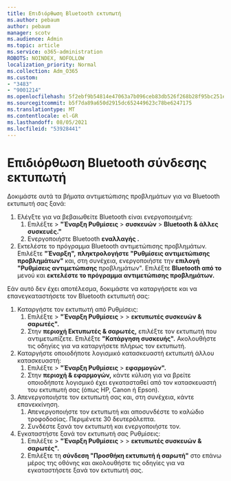 ```yaml
---
title: Επιδιόρθωση Bluetooth εκτυπωτή
ms.author: pebaum
author: pebaum
manager: scotv
ms.audience: Admin
ms.topic: article
ms.service: o365-administration
ROBOTS: NOINDEX, NOFOLLOW
localization_priority: Normal
ms.collection: Adm_O365
ms.custom:
- "3483"
- "9001214"
ms.openlocfilehash: 5f2ebf9b54814e47063a7b096ceb83db526f268b28f95bc251e31ac717fc6620
ms.sourcegitcommit: b5f7da89a650d2915dc652449623c78be6247175
ms.translationtype: MT
ms.contentlocale: el-GR
ms.lasthandoff: 08/05/2021
ms.locfileid: "53928441"
---
```

# <a name="fix-bluetooth-printer-connection-issues"></a>Επιδιόρθωση Bluetooth σύνδεσης εκτυπωτή

Δοκιμάστε αυτά τα βήματα αντιμετώπισης προβλημάτων για να Bluetooth εκτυπωτή σας ξανά:


1. Ελέγξτε για να βεβαιωθείτε Bluetooth είναι ενεργοποιημένη:
    1. Επιλέξτε   >  **"Έναρξη Ρυθμίσεις**  >  **συσκευών**  >  **Bluetooth & άλλες συσκευές."**
    2. Ενεργοποιήστε Bluetooth **εναλλαγής .**
2. Εκτελέστε το πρόγραμμα Bluetooth αντιμετώπισης προβλημάτων. <br>
    Επιλέξτε **"Έναρξη",** **πληκτρολογήστε "Ρυθμίσεις αντιμετώπισης προβλημάτων"** και, στη συνέχεια, ενεργοποιήστε την **επιλογή "Ρυθμίσεις αντιμετώπισης** προβλημάτων". Επιλέξτε **Bluetooth από το** μενού και **εκτελέστε το πρόγραμμα αντιμετώπισης προβλημάτων.**

Εάν αυτό δεν έχει αποτέλεσμα, δοκιμάστε να καταργήσετε και να επανεγκαταστήσετε τον Bluetooth εκτυπωτή σας:

1. Καταργήστε τον εκτυπωτή από Ρυθμίσεις:
    1. Επιλέξτε   >  **"Έναρξη Ρυθμίσεις**  >    >  **εκτυπωτές συσκευών & σαρωτές".**
    2. Στην **περιοχή Εκτυπωτές & σαρωτές,** επιλέξτε τον εκτυπωτή που αντιμετωπίζετε. Επιλέξτε **"Κατάργηση συσκευής".** Ακολουθήστε τις οδηγίες για να καταργήσετε πλήρως τον εκτυπωτή.
2. Καταργήστε οποιοδήποτε λογισμικό κατασκευαστή εκτυπωτή άλλου κατασκευαστή:
    1. Επιλέξτε   >  **"Έναρξη Ρυθμίσεις**  >  **εφαρμογών".**
    2. Στην **περιοχή & εφαρμογών,** κάντε κύλιση για να βρείτε οποιοδήποτε λογισμικό έχει εγκατασταθεί από τον κατασκευαστή του εκτυπωτή σας (όπως HP, Canon ή Epson).
3. Απενεργοποιήστε τον εκτυπωτή σας και, στη συνέχεια, κάντε επανεκκίνηση.
   1. Απενεργοποιήστε τον εκτυπωτή και αποσυνδέστε το καλώδιο τροφοδοσίας. Περιμένετε 30 δευτερόλεπτα. 
   2. Συνδέστε ξανά τον εκτυπωτή και ενεργοποιήστε τον.
4. Εγκαταστήστε ξανά τον εκτυπωτή σας Ρυθμίσεις:
    1. Επιλέξτε   >  **"Έναρξη Ρυθμίσεις**  >    >  **εκτυπωτές συσκευών & σαρωτές".**
    2. Επιλέξτε τη **σύνδεση "Προσθήκη εκτυπωτή ή σαρωτή"** στο επάνω μέρος της οθόνης και ακολουθήστε τις οδηγίες για να εγκαταστήσετε ξανά τον εκτυπωτή σας.
